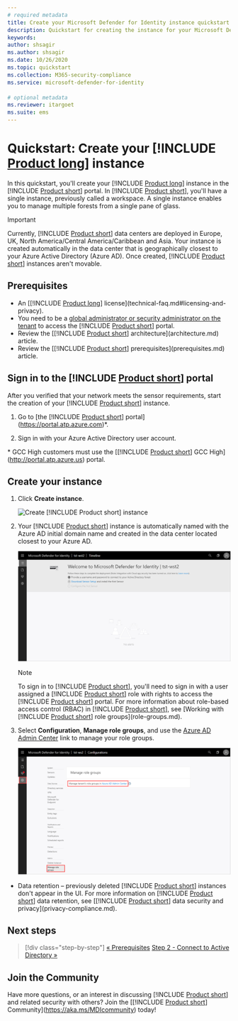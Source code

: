 ```yaml
---
# required metadata
title: Create your Microsoft Defender for Identity instance quickstart
description: Quickstart for creating the instance for your Microsoft Defender for Identity deployment which is the first step to install Defender for Identity.
keywords:
author: shsagir
ms.author: shsagir
ms.date: 10/26/2020
ms.topic: quickstart
ms.collection: M365-security-compliance
ms.service: microsoft-defender-for-identity

# optional metadata
ms.reviewer: itargoet
ms.suite: ems
---
```


# Quickstart: Create your [!INCLUDE [Product long](includes/product-long.md)] instance

In this quickstart, you'll create your [!INCLUDE [Product long](includes/product-long.md)] instance in the [!INCLUDE [Product short](includes/product-short.md)] portal. In [!INCLUDE [Product short](includes/product-short.md)], you'll have a single instance, previously called a workspace. A single instance enables you to manage multiple forests from a single pane of glass.

> [!IMPORTANT]
> Currently, [!INCLUDE [Product short](includes/product-short.md)] data centers are deployed in Europe, UK, North America/Central America/Caribbean and Asia. Your instance is created automatically in the data center that is geographically closest to your Azure Active Directory (Azure AD). Once created, [!INCLUDE [Product short](includes/product-short.md)] instances aren't movable.

## Prerequisites

- An [[!INCLUDE [Product long](includes/product-long.md)] license](technical-faq.md#licensing-and-privacy).
- You need to be a [global administrator or security administrator on the tenant](/azure/active-directory/users-groups-roles/directory-assign-admin-roles#available-roles) to access the [!INCLUDE [Product short](includes/product-short.md)] portal.
- Review the [[!INCLUDE [Product short](includes/product-short.md)] architecture](architecture.md) article.
- Review the [[!INCLUDE [Product short](includes/product-short.md)] prerequisites](prerequisites.md) article.

## Sign in to the [!INCLUDE [Product short](includes/product-short.md)] portal

After you verified that your network meets the sensor requirements, start the creation of your [!INCLUDE [Product short](includes/product-short.md)] instance.

1. Go to [the [!INCLUDE [Product short](includes/product-short.md)] portal](https://portal.atp.azure.com)*.

1. Sign in with your Azure Active Directory user account.

\* GCC High customers must use the [[!INCLUDE [Product short](includes/product-short.md)] GCC High](http://portal.atp.azure.us) portal.

## Create your instance

1. Click **Create instance**.

    ![Create [!INCLUDE [Product short](includes/product-short.md)] instance](media/create-instance.png)

1. Your [!INCLUDE [Product short](includes/product-short.md)] instance is automatically named with the Azure AD initial domain name and created in the data center located closest to your Azure AD.

    ![Azure instance created](media/instance-created.png)

    > [!NOTE]
    > To sign in to [!INCLUDE [Product short](includes/product-short.md)], you'll need to sign in with a user assigned a [!INCLUDE [Product short](includes/product-short.md)] role with rights to access the [!INCLUDE [Product short](includes/product-short.md)] portal. For more information about role-based access control (RBAC) in [!INCLUDE [Product short](includes/product-short.md)], see [Working with [!INCLUDE [Product short](includes/product-short.md)] role groups](role-groups.md).

1. Select **Configuration**, **Manage role groups**, and use the [Azure AD Admin Center](/azure/active-directory/active-directory-assign-admin-roles-azure-portal) link to manage your role groups.

    ![Manage role groups](media/creation-manage-role-groups.png)

- Data retention – previously deleted [!INCLUDE [Product short](includes/product-short.md)] instances don't appear in the UI. For more information on [!INCLUDE [Product short](includes/product-short.md)] data retention, see [[!INCLUDE [Product short](includes/product-short.md)] data security and privacy](privacy-compliance.md).

## Next steps

> [!div class="step-by-step"]
> [« Prerequisites](prerequisites.md)
> [Step 2 - Connect to Active Directory »](install-step2.md)

## Join the Community

Have more questions, or an interest in discussing [!INCLUDE [Product short](includes/product-short.md)] and related security with others? Join the [[!INCLUDE [Product short](includes/product-short.md)] Community](https://aka.ms/MDIcommunity) today!
